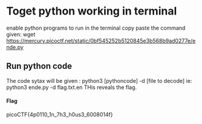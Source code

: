 # Toget python working in terminal
enable python programs to run in the terminal copy paste the command given: wget https://mercury.picoctf.net/static/0bf545252b5120845e3b568b9ad0277e/ende.py

## Run python code
The code sytax will be given : python3 [pythoncode] -d [file to decode] 
ie: python3 ende.py -d flag.txt.en
THis reveals the flag.

#### Flag
picoCTF{4p0110_1n_7h3_h0us3_6008014f}
